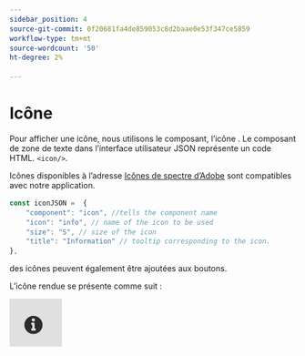 ```yaml
---
sidebar_position: 4
source-git-commit: 0f20681fa4de859053c8d2baae0e53f347ce5859
workflow-type: tm+mt
source-wordcount: '50'
ht-degree: 2%

---
```



# Icône

Pour afficher une icône, nous utilisons le composant, l’icône .
Le composant de zone de texte dans l’interface utilisateur JSON représente un code HTML. `<icon/>`.

Icônes disponibles à l’adresse [Icônes de spectre d’Adobe](https://spectrum.adobe.com/page/icons/) sont compatibles avec notre application.

```js title="icon.js"
const iconJSON =  {
    "component": "icon", //tells the component name
    "icon": "info", // name of the icon to be used
    "size": "S", // size of the icon
    "title": "Information" // tooltip corresponding to the icon.
},
```

des icônes peuvent également être ajoutées aux boutons.

L’icône rendue se présente comme suit :

![icon](./imgs/info_icon.png "Icône")
